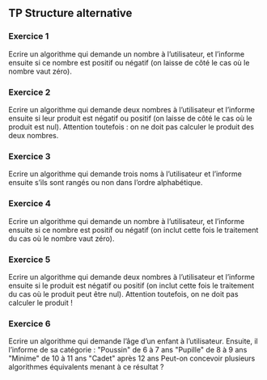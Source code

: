 ## TP Structure alternative
### Exercice 1

Ecrire un algorithme qui demande un nombre à l’utilisateur, et l’informe ensuite si ce nombre est positif ou négatif (on laisse de côté le cas où le nombre vaut zéro).

### Exercice 2

Ecrire un algorithme qui demande deux nombres à l’utilisateur et l’informe ensuite si leur produit est négatif ou positif (on laisse de côté le cas où le produit est nul). 
Attention toutefois : on ne doit pas calculer le produit des deux nombres.

### Exercice 3

Ecrire un algorithme qui demande trois noms à l’utilisateur et l’informe ensuite s’ils sont rangés ou non dans l’ordre alphabétique.

### Exercice 4

Ecrire un algorithme qui demande un nombre à l’utilisateur, et l’informe ensuite si ce nombre est positif ou négatif 
(on inclut cette fois le traitement du cas où le nombre vaut zéro).

### Exercice 5

Ecrire un algorithme qui demande deux nombres à l’utilisateur et l’informe ensuite si le produit est négatif ou positif 
(on inclut cette fois le traitement du cas où le produit peut être nul). Attention toutefois, on ne doit pas calculer le produit !

### Exercice 6

Ecrire un algorithme qui demande l’âge d’un enfant à l’utilisateur. Ensuite, il l’informe de sa catégorie :
"Poussin" de 6 à 7 ans
"Pupille" de 8 à 9 ans
"Minime" de 10 à 11 ans
"Cadet" après 12 ans
Peut-on concevoir plusieurs algorithmes équivalents menant à ce résultat ?

